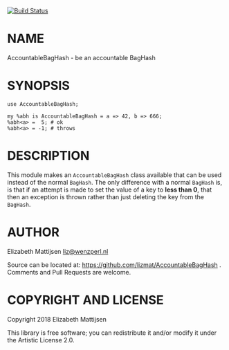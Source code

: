 [![Build Status](https://travis-ci.org/lizmat/AccountableBagHash.svg?branch=master)](https://travis-ci.org/lizmat/AccountableBagHash)

NAME
====

AccountableBagHash - be an accountable BagHash

SYNOPSIS
========

    use AccountableBagHash;

    my %abh is AccountableBagHash = a => 42, b => 666;
    %abh<a> =  5; # ok
    %abh<a> = -1; # throws

DESCRIPTION
===========

This module makes an `AccountableBagHash` class available that can be used instead of the normal `BagHash`. The only difference with a normal `BagHash` is, is that if an attempt is made to set the value of a key to **less than 0**, that then an exception is thrown rather than just deleting the key from the `BagHash`.

AUTHOR
======

Elizabeth Mattijsen <liz@wenzperl.nl>

Source can be located at: https://github.com/lizmat/AccountableBagHash . Comments and Pull Requests are welcome.

COPYRIGHT AND LICENSE
=====================

Copyright 2018 Elizabeth Mattijsen

This library is free software; you can redistribute it and/or modify it under the Artistic License 2.0.

